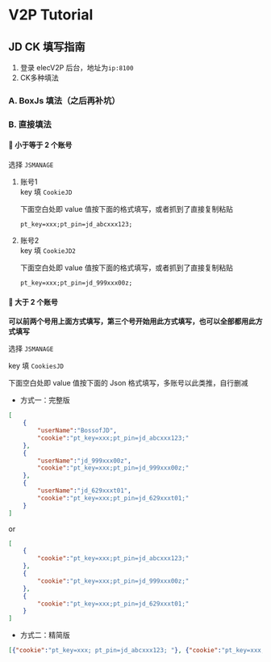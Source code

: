 # V2P Tutorial

## JD CK 填写指南

1. 登录 elecV2P 后台，地址为`ip:8100`
2. CK多种填法

### A. BoxJs 填法（之后再补坑）

### B. 直接填法

#### 🍪 小于等于 2 个账号

选择 `JSMANAGE`

1. 账号1  
    key 填 `CookieJD`

    下面空白处即 value 值按下面的格式填写，或者抓到了直接复制粘贴

    ```text
    pt_key=xxx;pt_pin=jd_abcxxx123;
    ```

2. 账号2  
    key 填 `CookieJD2`

    下面空白处即 value 值按下面的格式填写，或者抓到了直接复制粘贴

    ```text
    pt_key=xxx;pt_pin=jd_999xxx00z;
    ```

#### 🍪 大于 2 个账号

**可以前两个号用上面方式填写，第三个号开始用此方式填写，也可以全部都用此方式填写**  

选择 `JSMANAGE`

key 填 `CookiesJD`

下面空白处即 value 值按下面的 Json 格式填写，多账号以此类推，自行删减

* 方式一：完整版

```json
[
    {
        "userName":"BossofJD",
        "cookie":"pt_key=xxx;pt_pin=jd_abcxxx123;"
    },
    {
        "userName":"jd_999xxx00z",
        "cookie":"pt_key=xxx;pt_pin=jd_999xxx00z;"
    },
    {
        "userName":"jd_629xxxt01",
        "cookie":"pt_key=xxx;pt_pin=jd_629xxxt01;"
    }
]
```

or

```json
[
    {
        "cookie":"pt_key=xxx;pt_pin=jd_abcxxx123;"
    },
    {
        "cookie":"pt_key=xxx;pt_pin=jd_999xxx00z;"
    },
    {
        "cookie":"pt_key=xxx;pt_pin=jd_629xxxt01;"
    }
]
```

* 方式二：精简版

```json
[{"cookie":"pt_key=xxx; pt_pin=jd_abcxxx123; "}, {"cookie":"pt_key=xxx; pt_pin=jd_999xxx00z; "}, {"cookie":"pt_key=xxx; pt_pin=jd_629xxxt01; "}]
